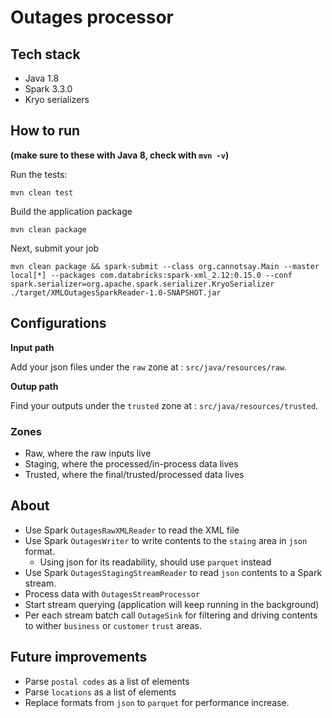 # Outages processor

## Tech stack

- Java 1.8
- Spark 3.3.0
- Kryo serializers

## How to run
__(make sure to these with Java 8, check with `mvn -v`)__

Run the tests:
```shell
mvn clean test
```

Build the application package
```shell
mvn clean package
```

Next, submit your job
```shell
mvn clean package && spark-submit --class org.cannotsay.Main --master local[*] --packages com.databricks:spark-xml_2.12:0.15.0 --conf spark.serializer=org.apache.spark.serializer.KryoSerializer ./target/XMLOutagesSparkReader-1.0-SNAPSHOT.jar
```

## Configurations

__Input path__

Add your json files under the `raw` zone at : `src/java/resources/raw`.

__Outup path__

Find your outputs under the `trusted` zone at : `src/java/resources/trusted`.

### Zones

- Raw, where the raw inputs live
- Staging, where the processed/in-process data lives
- Trusted, where the final/trusted/processed data lives

## About

- Use Spark `OutagesRawXMLReader` to read the XML file 
- Use Spark `OutagesWriter` to write contents to the `staing` area in `json` format. 
  - Using json for its readability, should use `parquet` instead
- Use Spark `OutagesStagingStreamReader` to read `json` contents to a Spark stream.
- Process data with `OutagesStreamProcessor`
- Start stream querying (application will keep running in the background)
- Per each stream batch call `OutageSink` for filtering and driving contents to wither `business` or `customer` `trust` areas.

## Future improvements

- Parse `postal codes` as a list of elements
- Parse `locations` as a list of elements
- Replace formats from `json` to `parquet` for performance increase.
